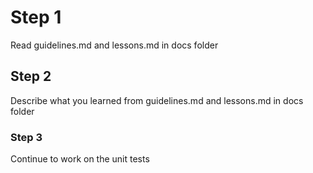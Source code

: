 # Step 1

Read guidelines.md and lessons.md in docs folder

## Step 2

Describe what you learned from guidelines.md and lessons.md in docs folder

### Step 3

Continue to work on the unit tests
